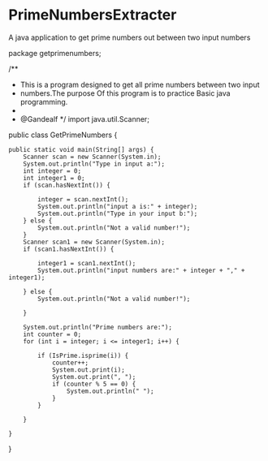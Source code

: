 # PrimeNumbersExtracter
A java application to get prime numbers out between two input numbers


package getprimenumbers;

/**
 * This is a program designed to get all prime numbers between two input
 * numbers.The purpose Of this program is to practice Basic java programming.
 *
 * @Gandealf
 */
import java.util.Scanner;

public class GetPrimeNumbers {

    public static void main(String[] args) {
        Scanner scan = new Scanner(System.in);
        System.out.println("Type in input a:");
        int integer = 0;
        int integer1 = 0;
        if (scan.hasNextInt()) {

            integer = scan.nextInt();
            System.out.println("input a is:" + integer);
            System.out.println("Type in your input b:");
        } else {
            System.out.println("Not a valid number!");
        }
        Scanner scan1 = new Scanner(System.in);
        if (scan1.hasNextInt()) {

            integer1 = scan1.nextInt();
            System.out.println("input numbers are:" + integer + "," + integer1);

        } else {
            System.out.println("Not a valid number!");

        }

        System.out.println("Prime numbers are:");
        int counter = 0;
        for (int i = integer; i <= integer1; i++) {

            if (IsPrime.isprime(i)) {
                counter++;
                System.out.print(i);
                System.out.print(", ");
                if (counter % 5 == 0) {
                    System.out.println(" ");
                }
            }

        }

    }

}
